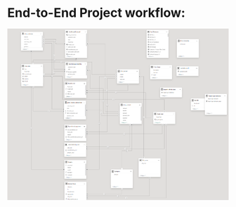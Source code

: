 # End-to-End Project workflow:


   <img src="https://github.com/prashantsingh8962/Business_Insights360_PowerBI/blob/main/Resources/Final%20Data%20model.png" class="center">



